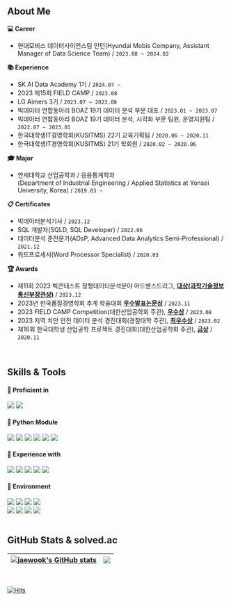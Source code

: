 ## About Me
**:computer: Career**
+ 현대모비스 데이터사이언스팀 인턴(Hyundai Mobis Company, Assistant Manager of Data Science Team) / `2023.08 ~ 2024.02`

**:books: Experience**
+ SK AI Data Academy 1기 / `2024.07 ~`
+ 2023 제15회 FIELD CAMP / `2023.08`
+ LG Aimers 3기 / `2023.07 ~ 2023.08`
+ 빅데이터 연합동아리 BOAZ 19기 데이터 분석 부문 대표 / `2023.01 ~ 2023.07`
+ 빅데이터 연합동아리 BOAZ 19기 데이터 분석, 시각화 부문 팀원, 운영지원팀 / `2022.07 ~ 2023.01`
+ 한국대학생IT경영학회(KUSITMS) 22기 교육기획팀 / `2020.06 ~ 2020.11`
+ 한국대학생IT경영학회(KUSITMS) 21기 학회원 / `2020.02 ~ 2020.06`

**:mortar_board: Major**  
+ 연세대학교 산업공학과 / 응용통계학과  
(Department of Industrial Engineering / Applied Statistics at Yonsei University, Korea) / `2019.03 ~`

**:clipboard: Certificates**
+ 빅데이터분석기사 / `2023.12`
+ SQL 개발자(SQLD, SQL Developer) / `2022.06`
+ 데이터분석 준전문가(ADsP, Advanced Data Analytics Semi-Professional) / `2021.12`
+ 워드프로세서(Word Processor Specialist) / `2020.03`

**:trophy: Awards**
+ 제11회 2023 빅콘테스트 정형데이터분석분야 어드밴스드리그, **[대상(과학기술정보통신부장관상)](https://github.com/jwshin0908/BigContest_2023)** / `2023.12`
+ 2023년 한국품질경영학회 추계 학술대회 **[우수발표논문상](https://github.com/jwshin0908/Activities_Matching_System_Free_Semester)** / `2023.11`
+ 2023 FIELD CAMP Competition(대한산업공학회 주관), **[우수상](https://github.com/jwshin0908/FIELD_2023)** / `2023.08`
+ 2023 지역 치안 안전 데이터 분석 경진대회(경찰대학 주관), **[최우수상](https://github.com/jwshin0908/local_security_competition)** / `2023.02`
+ 제16회 한국대학생 산업공학 프로젝트 경진대회(대한산업공학회 주관), **[금상](https://github.com/jwshin0908/IE_project_competition)** / `2020.11`
<br>

## Skills & Tools
<div align="left">

#### 📘 Proficient in

<img src="https://img.shields.io/badge/Python-3776AB?style=flat&logo=Python&logoColor=white"/>
  
<img src="https://img.shields.io/badge/Tableau-E97627?style=flat&logo=Tableau&logoColor=white"/>

<br>

#### 📕 Python Module

<img src="https://img.shields.io/badge/pandas-150458?style=flat&logo=pandas&logoColor=white"/>

<img src="https://img.shields.io/badge/NumPy-013243?style=flat&logo=NumPy&logoColor=white"/>
  
<img src="https://img.shields.io/badge/Matplotlib-0C1528?style=flat&logo=Soundcharts&logoColor=white"/>

<img src="https://img.shields.io/badge/scikit%20learn-F7931E?style=flat&logo=scikit-learn&logoColor=white"/>
  
<img src="https://img.shields.io/badge/TensorFlow-FF6F00?style=flat&logo=TensorFlow&logoColor=white"/>

<img src="https://img.shields.io/badge/PyTorch-EE4C2C?style=flat&logo=PyTorch&logoColor=white"/>

<br>

#### 📙 Experience with

<img src="https://img.shields.io/badge/R-276DC3?style=flat&logo=R&logoColor=white"/>

<img src="https://img.shields.io/badge/MySQL-4479A1?style=flat&logo=MySQL&logoColor=black"/>

<img src="https://img.shields.io/badge/SAS-4285F4?style=flat&logo=googlechrome&logoColor=blue"/>

<img src="https://img.shields.io/badge/SPSS-052FAD?style=flat&logo=IBM&logoColor=black"/>
  
<img src="https://img.shields.io/badge/QGIS-589632?style=flat&logo=Qgis&logoColor=black"/>

<br>

#### 📗 Environment

<img src="https://img.shields.io/badge/Jupyter-F37626?style=flat&logo=Jupyter&logoColor=white"/>
  
<img src="https://img.shields.io/badge/Google%20Colab-F9AB00?style=flat&logo=googlecolab&logoColor=white"/>

<img src="https://img.shields.io/badge/Visual%20Studio%20Code-007ACC?style=flat&logo=visualstudiocode&logoColor=white"/>

<img src="https://img.shields.io/badge/RStudio-75AADB?style=flat&logo=RStudio&logoColor=white"/>

<br>

<img src="https://img.shields.io/badge/Github-181717?style=flat&logo=Github&logoColor=white"/>

<img src="https://img.shields.io/badge/Notion-000000?style=flat&logo=Notion&logoColor=white"/>

<img src="https://img.shields.io/badge/Slack-4A154B?style=flat&logo=Slack&logoColor=white"/>

<img src="https://img.shields.io/badge/Trello-0052CC?style=flat&logo=Trello&logoColor=white"/>

</div>

<br>

## GitHub Stats & solved.ac
| <a href="https://github.com/jwshin0908/github-readme-stats"><img align="center" src="https://github-readme-stats.vercel.app/api?username=jwshin0908&text_color=080358&icon_color=080358&border_color=080358&ring_color=080358&show_icons=true" alt="jaewook's GitHub stats" /></a> | <a href="https://solved.ac/jwshin0908/"><img align="center" src="http://mazassumnida.wtf/api/v2/generate_badge?boj=jwshin0908" /></a> |
| ------------- | ------------- |
<br>

</div>

[![Hits](https://hits.seeyoufarm.com/api/count/incr/badge.svg?url=https%3A%2F%2Fgithub.com%2Fjwshin0908&count_bg=%2379C83D&title_bg=%23555555&icon=&icon_color=%23E7E7E7&title=hits&edge_flat=false)](https://hits.seeyoufarm.com)
